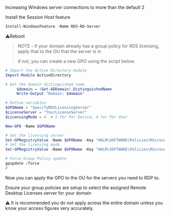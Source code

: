 Increasing Windows server connections to more than the default 2

Install the Session Host feature

```powershell
Install-WindowsFeature -Name RDS-RD-Server
```
⚠️Reboot

> NOTE - if your domain already has a group policy for RDS licensing, apply that to the OU that the server is in
> 
> if not, you can create a new GPO using the script below.

```powershell
# Import the Active Directory module
Import-Module ActiveDirectory

# Get the domain distinguished name
     $domain = (Get-ADDomain).DistinguishedName
     Write-Output "Domain: $domain"

# Define variables
$GPOName = "SpecifyRDSLicensingServer"
$LicenseServer = "YourLicenseServer"
$LicensingMode = 4  # 2 for Per Device, 4 for Per User

New-GPO -Name $GPOName

# Set the licensing server
Set-GPRegistryValue -Name $GPOName -Key "HKLM\SOFTWARE\Policies\Microsoft\Windows NT\Terminal Services" -ValueName "LicenseServers" -Type String -Value $LicenseServer
# Set the licensing mode
Set-GPRegistryValue -Name $GPOName -Key "HKLM\SOFTWARE\Policies\Microsoft\Windows NT\Terminal Services" -ValueName "LicensingMode" -Type DWORD -Value $LicensingMode

# Force Group Policy update
gpupdate /force
#
```
Now you can apply the GPO to the OU for the servers you need to RDP to. 

Ensure your group policies are setup to select the assigned Remote Desktop Licenses server for your domain

⚠️
It is recommended you do not apply across the entire domain unless you know your access figures very accurately.

